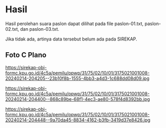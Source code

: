 # Hasil

Hasil perolehan suara paslon dapat dilihat pada file paslon-01.txt, paslon-02.txt, dan paslon-03.txt.

Jika tidak ada, artinya data tersebut belum ada pada SIREKAP.

## Foto C Plano

https://sirekap-obj-formc.kpu.go.id/4c5a/pemilu/ppwp/31/75/02/10/01/3175021001008-20240214-204205--23b10f8b-1555-4bb3-a4d3-1c688dd08d09.jpg

https://sirekap-obj-formc.kpu.go.id/4c5a/pemilu/ppwp/31/75/02/10/01/3175021001008-20240214-204400--868c89be-68f1-4ec3-ae80-578f4d8392bb.jpg

https://sirekap-obj-formc.kpu.go.id/4c5a/pemilu/ppwp/31/75/02/10/01/3175021001008-20240214-204448--9a70da45-8834-4162-b3fb-3419d37e8426.jpg
